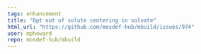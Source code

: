 ```yaml
---
tags: enhancement
title: "Opt out of solute centering in solvate"
html_url: "https://github.com/mosdef-hub/mbuild/issues/974"
user: mphoward
repo: mosdef-hub/mbuild
---
```


